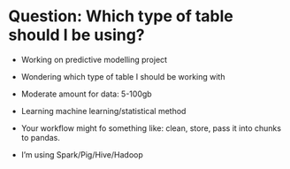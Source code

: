 # Question: Which type of table should I be using?

- Working on predictive modelling project
- Wondering which type of table I should be working with
- Moderate amount for data: 5-100gb
- Learning machine learning/statistical method

- Your workflow might fo something like: clean, store, pass it into chunks to pandas.
- I’m using Spark/Pig/Hive/Hadoop
